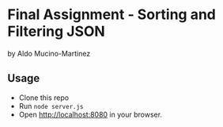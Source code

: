 # Final Assignment - Sorting and Filtering JSON
by Aldo Mucino-Martinez

## Usage

* Clone this repo
* Run  ``` node server.js ```
* Open [http://localhost:8080](http://localhost:8080) in your browser.